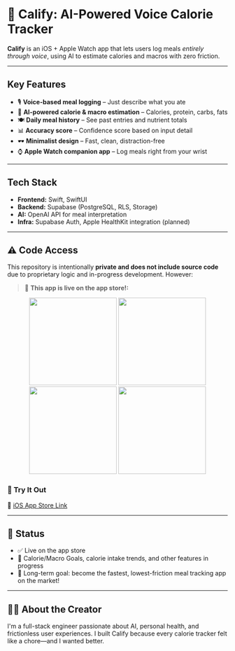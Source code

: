 # 📱 Calify: AI-Powered Voice Calorie Tracker

**Calify** is an iOS + Apple Watch app that lets users log meals *entirely through voice*, using AI to estimate calories and macros with zero friction.

---

## Key Features
- 🎙 **Voice-based meal logging** – Just describe what you ate
- 🤖 **AI-powered calorie & macro estimation** – Calories, protein, carbs, fats
- 🍽️ **Daily meal history** – See past entries and nutrient totals
- 📊 **Accuracy score** – Confidence score based on input detail
- 🕶️ **Minimalist design** – Fast, clean, distraction-free
- ⌚️ **Apple Watch companion app** – Log meals right from your wrist

---

## Tech Stack
- **Frontend:** Swift, SwiftUI
- **Backend:** Supabase (PostgreSQL, RLS, Storage)
- **AI:** OpenAI API for meal interpretation
- **Infra:** Supabase Auth, Apple HealthKit integration (planned)

---

## ⚠️ Code Access
This repository is intentionally **private and does not include source code** due to proprietary logic and in-progress development. However:

> 🚀 **This app is live on the app store!:**

<div align="center">
  <img src="https://github.com/user-attachments/assets/a9de55df-8f92-434e-9214-ebeb935a4cfc" width="200"/>
  <img src="https://github.com/user-attachments/assets/0a2a5cdd-dd12-46fc-bd00-055d359e3890" width="200"/>
  <img src="https://github.com/user-attachments/assets/e6f1b8fe-1c94-4508-987a-f6bf61902e9a" width="200"/>
  <img src="https://github.com/user-attachments/assets/237a86b5-433f-42de-b727-e81d0f7c7d0e" width="200"/>
</div>

### 📲 Try It Out  
🔗 [iOS App Store Link]([https://testflight.apple.com/join/ExcyH5pN](https://apps.apple.com/us/app/calify/id6746539000?platform=iphone))  

---

## 📌 Status
- ✅ Live on the app store 
- 🚧 Calorie/Macro Goals, calorie intake trends, and other features in progress
- 🎯 Long-term goal: become the fastest, lowest-friction meal tracking app on the market!

---

## 🙋‍♂️ About the Creator
I'm a full-stack engineer passionate about AI, personal health, and frictionless user experiences. I built Calify because every calorie tracker felt like a chore—and I wanted better. 
